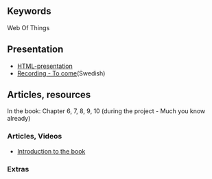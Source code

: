 ## Keywords
Web Of Things

## Presentation
- [HTML-presentation](https://rawgit.com/1dv527/syllabus/master/lectures/04/index.html#/)
- [Recording - To come](#)(Swedish)

## Articles, resources
In the book: Chapter 6, 7, 8, 9, 10 (during the project - Much you know already)

### Articles, Videos
- [Introduction to the book](https://www.youtube.com/watch?v=FdqA4QyWuPY)


### Extras
